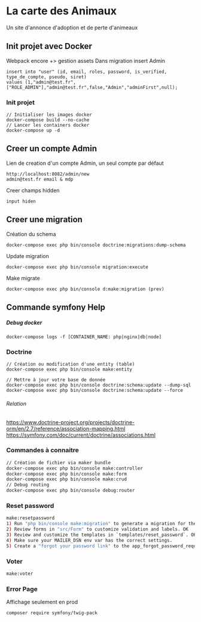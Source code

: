 # La carte des Animaux
Un site d'annonce d'adoption et de perte d'animeaux

## Init projet avec Docker
Webpack encore +> gestion assets
Dans migration insert Admin
```
insert into "user" (id, email, roles, password, is_verified, type_de_compte, pseudo, siret)
values (1,"admin@test.fr",["ROLE_ADMIN"],"admin@test.fr",false,"Admin","adminFirst",null);
```

### Init projet
```
// Initialiser les images docker
docker-compose build --no-cache
// Lancer les containers docker
docker-compose up -d
```

## Creer un compte Admin
Lien de creation d'un compte Admin, un seul compte par défaut
```
http://localhost:8082/admin/new 
admin@test.fr email & mdp
```

Creer champs hidden
```
input hiden
```

## Creer une migration
Création du schema
```
docker-compose exec php bin/console doctrine:migrations:dump-schema
```

Update migration
```
docker-compose exec php bin/console migration:execute
```

Make migrate
```
docker-compose exec php bin/console d:make:migration (prev)
```

## Commande symfony Help

##### Debug docker
```
docker-compose logs -f [CONTAINER_NAME: php|nginx|db|node]
```

### Doctrine
```
// Création ou modification d'une entity (table)
docker-compose exec php bin/console make:entity

// Mettre à jour votre base de donnée
docker-compose exec php bin/console doctrine:schema:update --dump-sql
docker-compose exec php bin/console doctrine:schema:update --force
```
###### Relation
https://www.doctrine-project.org/projects/doctrine-orm/en/2.7/reference/association-mapping.html
https://symfony.com/doc/current/doctrine/associations.html

### Commandes à connaitre 
```bash
// Création de fichier via maker bundle
docker-compose exec php bin/console make:controller
docker-compose exec php bin/console make:form
docker-compose exec php bin/console make:crud
// Debug routing
docker-compose exec php bin/console debug:router
```

### Reset password
````bash
make:resetpassword
1) Run "php bin/console make:migration" to generate a migration for the new "App\Entity\ResetPasswordRequest" entity. OK
2) Review forms in "src/Form" to customize validation and labels. OK
3) Review and customize the templates in `templates/reset_password`. OK
4) Make sure your MAILER_DSN env var has the correct settings.
5) Create a "forgot your password link" to the app_forgot_password_request route on your login form. OK
````

### Voter
````bash
make:voter

````

### Error Page
Affichage seulement en prod
````bash
composer require symfony/twig-pack
````